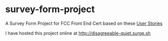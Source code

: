 # survey-form-project

A Survey Form Project for FCC Front End Cert based on these [User Stories](https://learn.freecodecamp.org/responsive-web-design/responsive-web-design-projects/build-a-survey-form)

I have hosted this project online at http://disagreeable-quiet.surge.sh

